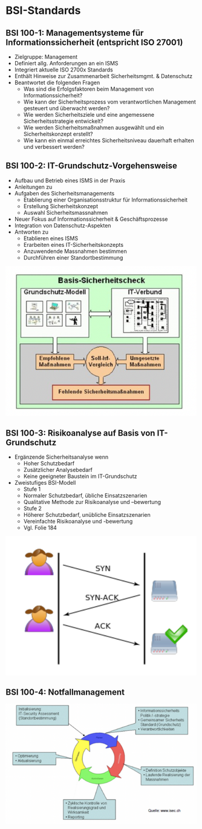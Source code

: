 # BSI-Standards

## **BSI 100-1: Managementsysteme für Informationssicherheit**  \(entspricht ISO 27001\)

* Zielgruppe: Management
* Definiert allg. Anforderungen an ein ISMS
* Integriert aktuelle ISO 2700x Standards
* Enthält Hinweise zur Zusammenarbeit Sicherheitsmgmt. & Datenschutz
* Beantwortet die folgenden Fragen
  * Was sind die Erfolgsfaktoren beim Management von Informationssicherheit?
  * Wie kann der Sicherheitsprozess vom verantwortlichen Management gesteuert und überwacht werden?
  * Wie werden Sicherheitsziele und eine angemessene Sicherheitsstrategie entwickelt?
  *  Wie werden Sicherheitsmaßnahmen ausgewählt und ein Sicherheitskonzept erstellt?
  * Wie kann ein einmal erreichtes Sicherheitsniveau dauerhaft erhalten und verbessert werden?

## **BSI 100-2: IT-Grundschutz-Vorgehensweise**

* Aufbau und Betrieb eines ISMS in der Praxis
* Anleitungen zu
* Aufgaben des Sicherheitsmanagements
  * Etablierung einer Organisationsstruktur für Informationssicherheit
  * Erstellung Sicherheitskonzept
  * Auswahl Sicherheitsmassnahmen
* Neuer Fokus auf Informationssicherheit & Geschäftsprozesse
* Integration von Datenschutz-Aspekten
* Antworten zu
  * Etablieren eines ISMS
  * Erarbeiten eines IT-Sicherheitskonzepts
  * Anzuwendende Massnahmen bestimmen
  * Durchführen einer Standortbestimmung

![](../../.gitbook/assets/image%20%286%29.png)

## **BSI 100-3: Risikoanalyse auf Basis von IT-Grundschutz**

* Ergänzende Sicherheitsanalyse wenn
  * Hoher Schutzbedarf
  * Zusätzlicher Analysebedarf
  * Keine geeigneter Baustein im IT-Grundschutz
* Zweistufiges BSI-Modell
  * Stufe 1
  * Normaler Schutzbedarf, übliche Einsatzszenarien
  * Qualitative Methode zur Risikoanalyse und –bewertung
  * Stufe 2
  * Höherer Schutzbedarf, unübliche Einsatzszenarien
  * Vereinfachte Risikoanalyse und -bewertung
  * Vgl. Folie 184

![](../../.gitbook/assets/image%20%2858%29.png)

## **BSI 100-4: Notfallmanagement**

![](../../.gitbook/assets/image%20%2811%29.png)

